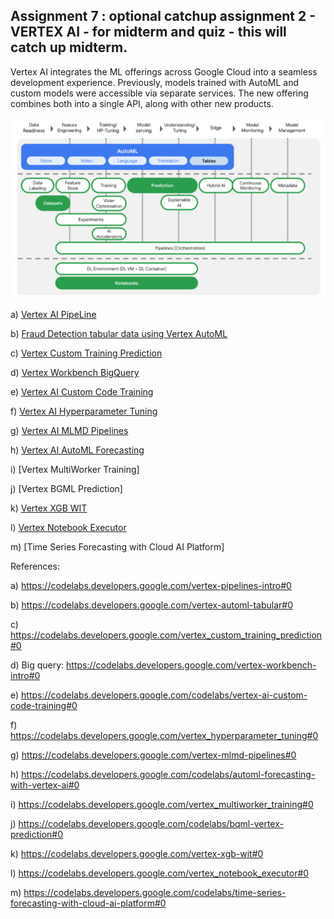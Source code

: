 Assignment 7 : optional catchup assignment 2 - VERTEX AI - for midterm and quiz - this will catch up midterm.
-
Vertex AI integrates the ML offerings across Google Cloud into a seamless development experience. Previously, models trained with AutoML and custom models were accessible via separate services. The new offering combines both into a single API, along with other new products. 

![alt text](https://github.com/raghavadevarajeurs/cmpe-297-advanced-deep-learning/blob/main/Assignment%207%20Vertex%20AI/Vertex%20AI.png)

a) [Vertex AI PipeLine](https://github.com/raghavadevarajeurs/cmpe-297-advanced-deep-learning/blob/main/Assignment%207%20Vertex%20AI/Vertex_AI_PipeLines.pdf)

b) [Fraud Detection tabular data using Vertex AutoML](https://github.com/raghavadevarajeurs/cmpe-297-advanced-deep-learning/blob/main/Assignment%207%20Vertex%20AI/Fraud_detection_AutoML.pdf) 

c) [Vertex Custom Training Prediction](https://github.com/raghavadevarajeurs/cmpe-297-advanced-deep-learning/blob/main/Assignment%207%20Vertex%20AI/Vertex_AI_Custom_Model.pdf)

d) [Vertex Workbench BigQuery](https://github.com/raghavadevarajeurs/cmpe-297-advanced-deep-learning/blob/main/Assignment%207%20Vertex%20AI/Vertex_AI_BigQuery.pdf)

e) [Vertex AI Custom Code Training](https://github.com/raghavadevarajeurs/cmpe-297-advanced-deep-learning/blob/main/Assignment%207%20Vertex%20AI/VertexAI_Custom_Code_Training.pdf)

f) [Vertex AI Hyperparameter Tuning](https://github.com/raghavadevarajeurs/cmpe-297-advanced-deep-learning/blob/main/Assignment%207%20Vertex%20AI/Vertex_AI_HyperParameter_Tuning.pdf)

g) [Vertex AI MLMD Pipelines](https://github.com/raghavadevarajeurs/cmpe-297-advanced-deep-learning/blob/main/Assignment%207%20Vertex%20AI/Vertex_ML_Metadata_with_Pipelines.pdf)

h) [Vertex AI AutoML Forecasting](https://github.com/raghavadevarajeurs/cmpe-297-advanced-deep-learning/blob/main/Assignment%207%20Vertex%20AI/Vertex_AI_AutoML_Forecasting_Model.pdf)

i) [Vertex MultiWorker Training]

j) [Vertex BGML Prediction]

k) [Vertex XGB WIT](https://github.com/raghavadevarajeurs/cmpe-297-advanced-deep-learning/blob/main/Assignment%207%20Vertex%20AI/Vertex_AI_XGB_WIT.pdf)

l) [Vertex Notebook Executor](https://github.com/raghavadevarajeurs/cmpe-297-advanced-deep-learning/blob/main/Assignment%207%20Vertex%20AI/Vertex_Notebook_Executor.pdf)

m) [Time Series Forecasting with Cloud AI Platform]

References:

a) https://codelabs.developers.google.com/vertex-pipelines-intro#0 

b) https://codelabs.developers.google.com/vertex-automl-tabular#0 

c) https://codelabs.developers.google.com/vertex_custom_training_prediction#0 

d) Big query: https://codelabs.developers.google.com/vertex-workbench-intro#0

e) https://codelabs.developers.google.com/codelabs/vertex-ai-custom-code-training#0 

f) https://codelabs.developers.google.com/vertex_hyperparameter_tuning#0

g) https://codelabs.developers.google.com/vertex-mlmd-pipelines#0

h) https://codelabs.developers.google.com/codelabs/automl-forecasting-with-vertex-ai#0 

i) https://codelabs.developers.google.com/vertex_multiworker_training#0 

j) https://codelabs.developers.google.com/codelabs/bqml-vertex-prediction#0

k) https://codelabs.developers.google.com/vertex-xgb-wit#0 

l) https://codelabs.developers.google.com/vertex_notebook_executor#0 

m) https://codelabs.developers.google.com/codelabs/time-series-forecasting-with-cloud-ai-platform#0
